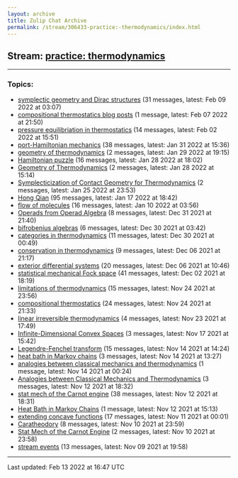 ```yaml
---
layout: archive
title: Zulip Chat Archive
permalink: /stream/306433-practice:-thermodynamics/index.html
---
```


## Stream: [practice: thermodynamics](https://mattecapu.github.io/ct-zulip-archive/stream/306433-practice:-thermodynamics/index.html)
---

### Topics:

* [symplectic geometry and Dirac structures](topic/symplectic.20geometry.20and.20Dirac.20structures.html) (31 messages, latest: Feb 09 2022 at 03:07)
* [compositional thermostatics blog posts](topic/compositional.20thermostatics.20blog.20posts.html) (1 message, latest: Feb 07 2022 at 21:50)
* [pressure equilibriation in thermostatics](topic/pressure.20equilibriation.20in.20thermostatics.html) (14 messages, latest: Feb 02 2022 at 15:51)
* [port-Hamiltonian mechanics](topic/port-Hamiltonian.20mechanics.html) (38 messages, latest: Jan 31 2022 at 15:36)
* [geometry of thermodynamics](topic/geometry.20of.20thermodynamics.html) (2 messages, latest: Jan 29 2022 at 19:15)
* [Hamiltonian puzzle](topic/Hamiltonian.20puzzle.html) (16 messages, latest: Jan 28 2022 at 18:02)
* [Geometry of Thermodynamics](topic/Geometry.20of.20Thermodynamics.html) (2 messages, latest: Jan 28 2022 at 15:14)
* [Symplecticization of Contact Geometry for Thermodynamics](topic/Symplecticization.20of.20Contact.20Geometry.20for.20Thermodynamics.html) (2 messages, latest: Jan 25 2022 at 23:53)
* [Hong Qian](topic/Hong.20Qian.html) (95 messages, latest: Jan 17 2022 at 18:42)
* [flow of molecules](topic/flow.20of.20molecules.html) (16 messages, latest: Jan 10 2022 at 03:56)
* [Operads from Operad Algebra](topic/Operads.20from.20Operad.20Algebra.html) (8 messages, latest: Dec 31 2021 at 21:40)
* [bifrobenius algebras](topic/bifrobenius.20algebras.html) (6 messages, latest: Dec 30 2021 at 03:42)
* [categories in thermodynamics](topic/categories.20in.20thermodynamics.html) (11 messages, latest: Dec 30 2021 at 00:49)
* [conservation in thermodynamics](topic/conservation.20in.20thermodynamics.html) (9 messages, latest: Dec 06 2021 at 21:17)
* [exterior differential systems](topic/exterior.20differential.20systems.html) (20 messages, latest: Dec 06 2021 at 10:46)
* [statistical mechanical Fock space](topic/statistical.20mechanical.20Fock.20space.html) (41 messages, latest: Dec 02 2021 at 18:19)
* [limitations of thermodynamics](topic/limitations.20of.20thermodynamics.html) (15 messages, latest: Nov 24 2021 at 23:56)
* [compositional thermostatics](topic/compositional.20thermostatics.html) (24 messages, latest: Nov 24 2021 at 21:33)
* [linear irreversible thermodynamics](topic/linear.20irreversible.20thermodynamics.html) (4 messages, latest: Nov 23 2021 at 17:49)
* [Infinite-Dimensional Convex Spaces](topic/Infinite-Dimensional.20Convex.20Spaces.html) (3 messages, latest: Nov 17 2021 at 15:42)
* [Legendre-Fenchel transform](topic/Legendre-Fenchel.20transform.html) (15 messages, latest: Nov 14 2021 at 14:24)
* [heat bath in Markov chains](topic/heat.20bath.20in.20Markov.20chains.html) (3 messages, latest: Nov 14 2021 at 13:27)
* [analogies between classical mechanics and thermodynamics](topic/analogies.20between.20classical.20mechanics.20and.20thermodynamics.html) (1 message, latest: Nov 14 2021 at 00:24)
* [Analogies between Classical Mechanics and Thermodynamics](topic/Analogies.20between.20Classical.20Mechanics.20and.20Thermodynamics.html) (3 messages, latest: Nov 12 2021 at 18:32)
* [stat mech of the Carnot engine](topic/stat.20mech.20of.20the.20Carnot.20engine.html) (38 messages, latest: Nov 12 2021 at 18:31)
* [Heat Bath in Markov Chains](topic/Heat.20Bath.20in.20Markov.20Chains.html) (1 message, latest: Nov 12 2021 at 15:13)
* [extending concave functions](topic/extending.20concave.20functions.html) (17 messages, latest: Nov 11 2021 at 00:01)
* [Caratheodory](topic/Caratheodory.html) (8 messages, latest: Nov 10 2021 at 23:59)
* [Stat Mech of the Carnot Engine](topic/Stat.20Mech.20of.20the.20Carnot.20Engine.html) (2 messages, latest: Nov 10 2021 at 23:58)
* [stream events](topic/stream.20events.html) (13 messages, latest: Nov 09 2021 at 19:58)

<hr><p>Last updated: Feb 13 2022 at 16:47 UTC</p>